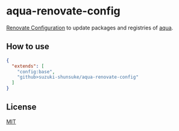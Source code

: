 # aqua-renovate-config

[Renovate Configuration](https://docs.renovatebot.com/config-presets/) to update packages and registries of [aqua](https://github.com/suzuki-shunsuke/aqua).

## How to use

```json
{
  "extends": [
    "config:base",
    "github>suzuki-shunsuke/aqua-renovate-config"
  ]
}
```

## License

[MIT](LICENSE)
